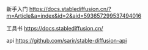 新手入门
https://docs.stablediffusion.cn/?m=Article&a=index&id=2&aid=593657299537494016


工具书
https://docs.stablediffusion.cn/

api
https://github.com/sarir/stable-diffusion-api
